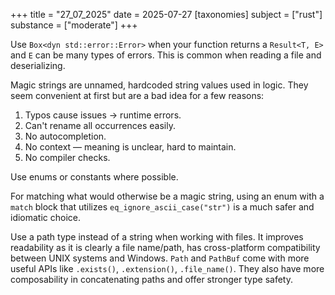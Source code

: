 +++
title = "27_07_2025"
date = 2025-07-27
[taxonomies]
subject = ["rust"]
substance = ["moderate"]
+++

Use `Box<dyn std::error::Error>` when your function returns a `Result<T, E>` and `E` can be many types of errors. This is common when reading a file and deserializing.

Magic strings are unnamed, hardcoded string values used in logic. They seem convenient at first but are a bad idea for a few reasons:  
1. Typos cause issues → runtime errors.  
2. Can't rename all occurrences easily.  
3. No autocompletion.  
4. No context — meaning is unclear, hard to maintain.  
5. No compiler checks.  

Use enums or constants where possible.

For matching what would otherwise be a magic string, using an enum with a `match` block that utilizes `eq_ignore_ascii_case("str")` is a much safer and idiomatic choice.

Use a path type instead of a string when working with files. It improves readability as it is clearly a file name/path, has cross-platform compatibility between UNIX systems and Windows. `Path` and `PathBuf` come with more useful APIs like `.exists()`, `.extension()`, `.file_name()`. They also have more composability in concatenating paths and offer stronger type safety.